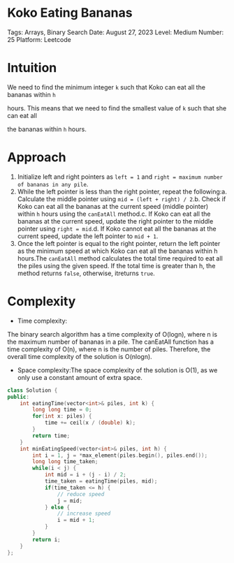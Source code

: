 # Koko Eating Bananas

Tags: Arrays, Binary Search
Date: August 27, 2023
Level: Medium
Number: 25
Platform: Leetcode

# **Intuition**

We need to find the minimum integer `k` such that Koko can eat all the bananas within `h`

hours. This means that we need to find the smallest value of `k` such that she can eat all

the bananas within `h` hours.

# **Approach**

1. Initialize left and right pointers as `left = 1` and `right = maximum number of bananas in any pile`.
2. While the left pointer is less than the right pointer, repeat the following:a. Calculate the middle pointer using `mid = (left + right) / 2`.b. Check if Koko can eat all the bananas at the current speed (middle pointer) within `h` hours using the `canEatAll` method.c. If Koko can eat all the bananas at the current speed, update the right pointer to the middle pointer using `right = mid`.d. If Koko cannot eat all the bananas at the current speed, update the left pointer to `mid + 1`.
3. Once the left pointer is equal to the right pointer, return the left pointer as the minimum speed at which Koko can eat all the bananas within h hours.The `canEatAll` method calculates the total time required to eat all the piles using the given speed. If the total time is greater than h, the method returns `false`, otherwise, itreturns `true`.

# **Complexity**

- Time complexity:

The binary search algorithm has a time complexity of O(logn), where n is the maximum number of bananas in a pile. The canEatAll function has a time complexity of O(n), where n is the number of piles. Therefore, the overall time complexity of the solution is O(nlogn).

- Space complexity:The space complexity of the solution is O(1), as we only use a constant amount of extra space.

```cpp
class Solution {
public:
    int eatingTime(vector<int>& piles, int k) {
        long long time = 0;
        for(int x: piles) {
            time += ceil(x / (double) k);
        }
        return time;
    }
    int minEatingSpeed(vector<int>& piles, int h) {
        int i = 1, j = *max_element(piles.begin(), piles.end());
        long long time_taken;
        while(i < j) {
            int mid = i + (j - i) / 2;
            time_taken = eatingTime(piles, mid);
            if(time_taken <= h) {
                // reduce speed
                j = mid;
            } else {
                // increase speed
                i = mid + 1;
            }
        }
        return i;
    }
};
```